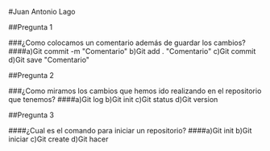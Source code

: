 #Juan Antonio Lago

##Pregunta 1

###¿Como colocamos un comentario además de guardar los cambios?
####a)Git commit -m "Comentario"
b)Git add . "Comentario"
c)Git commit
d)Git save "Comentario"

##Pregunta 2

###¿Como miramos los cambios que hemos ido realizando en el repositorio que tenemos?
####a)Git log
b)Git init
c)Git status
d)Git version

##Pregunta 3

####¿Cual es el comando para iniciar un repositorio?
####a)Git init
b)Git iniciar
c)Git create
d)Git hacer


